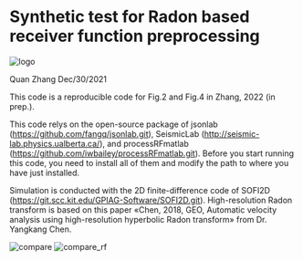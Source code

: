 # Synthetic test for Radon based receiver function preprocessing 
![logo](https://user-images.githubusercontent.com/97296586/148636639-2e19b033-0dc5-41ca-bd5d-b8a727240a3f.png)

Quan Zhang Dec/30/2021

This code is a reproducible code for Fig.2 and Fig.4 in Zhang, 2022 (in prep.).

This code relys on the open-source package of jsonlab (https://github.com/fangq/jsonlab.git), SeismicLab (http://seismic-lab.physics.ualberta.ca/), and processRFmatlab (https://github.com/iwbailey/processRFmatlab.git). Before you start running this code, you need to install all of them and modify the path to where you have just installed.

Simulation is conducted with the 2D finite-difference code of SOFI2D (https://git.scc.kit.edu/GPIAG-Software/SOFI2D.git). High-resolution Radon transform is based on this paper «Chen, 2018, GEO, Automatic velocity analysis using high-resolution hyperbolic Radon transform» from Dr. Yangkang Chen.

![compare](https://user-images.githubusercontent.com/97296586/148637570-5abce4bc-36dd-48dc-a8cf-dae22e2cfded.png)
![compare_rf](https://user-images.githubusercontent.com/97296586/148637573-2944c9c1-90d8-42f0-8300-c4a206b3115d.png)
